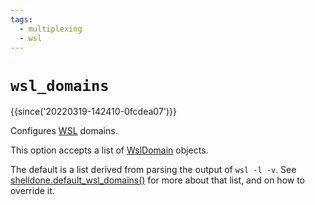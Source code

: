 ```yaml
---
tags:
  - multiplexing
  - wsl
---
```

# `wsl_domains`

{{since('20220319-142410-0fcdea07')}}

Configures [WSL](https://docs.microsoft.com/en-us/windows/wsl/about) domains.

This option accepts a list of [WslDomain](../WslDomain.md) objects.

The default is a list derived from parsing the output of `wsl -l -v`.  See
[shelldone.default_wsl_domains()](../shelldone/default_wsl_domains.md) for more
about that list, and on how to override it.
